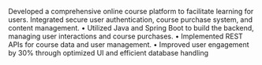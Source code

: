 Developed a comprehensive online course platform to facilitate learning for users. Integrated secure user authentication, course purchase system, and content management.
• Utilized Java and Spring Boot to build the backend, managing user interactions and course purchases.
• Implemented REST APIs for course data and user management.
• Improved user engagement by 30% through optimized UI and efficient database handling
